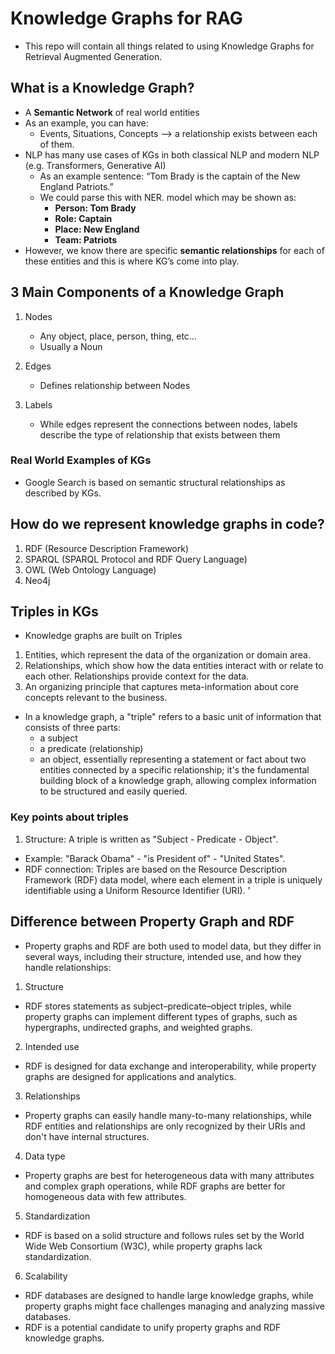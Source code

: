 # Knowledge Graphs for RAG
* This repo will contain all things related to using Knowledge Graphs for Retrieval Augmented Generation.


## What is a Knowledge Graph?
* A **Semantic Network** of real world entities 
* As an example, you can have:
   * Events, Situations, Concepts —> a relationship exists between each of them. 
* NLP has many use cases of KGs in both classical NLP and modern NLP (e.g. Transformers, Generative AI)
   * As an example sentence: “Tom Brady is the captain of the New England Patriots.”
   * We could parse this with NER. model which may be shown as:
      * **Person: Tom Brady**
      * **Role: Captain**
      * **Place: New England**
      * **Team: Patriots**
* However, we know there are specific **semantic relationships** for each of these entities and this is where KG’s come into play.


## 3 Main Components of a Knowledge Graph
1. Nodes
   * Any object, place, person, thing, etc…
   * Usually a Noun

2. Edges
   * Defines relationship between Nodes

3. Labels 
   * While edges represent the connections between nodes, labels describe the type of relationship that exists between them

### Real World Examples of KGs
* Google Search is based on semantic structural relationships as described by KGs.




## How do we represent knowledge graphs in code? 
1. RDF (Resource Description Framework)
2. SPARQL (SPARQL Protocol and RDF Query Language)
3. OWL (Web Ontology Language)
4. Neo4j


## Triples in KGs
* Knowledge graphs are built on Triples
1. Entities, which represent the data of the organization or domain area.
2. Relationships, which show how the data entities interact with or relate to each other. Relationships provide context for the data.
3. An organizing principle that captures meta-information about core concepts relevant to the business.

* In a knowledge graph, a "triple" refers to a basic unit of information that consists of three parts:
  * a subject
  * a predicate (relationship)
  * an object, essentially representing a statement or fact about two entities connected by a specific relationship; it's the fundamental building block of a knowledge graph, allowing complex information to be structured and easily queried.

### Key points about triples
1. Structure: A triple is written as "Subject - Predicate - Object".
  * Example: "Barack Obama" - "is President of" - "United States".
  * RDF connection: Triples are based on the Resource Description Framework (RDF) data model, where each element in a triple is uniquely identifiable using a Uniform Resource Identifier (URI). '

## Difference between Property Graph and RDF
* Property graphs and RDF are both used to model data, but they differ in several ways, including their structure, intended use, and how they handle relationships: 

1. Structure
  * RDF stores statements as subject–predicate–object triples, while property graphs can implement different types of graphs, such as hypergraphs, undirected graphs, and weighted graphs. 

2. Intended use
  * RDF is designed for data exchange and interoperability, while property graphs are designed for applications and analytics. 

3. Relationships
  * Property graphs can easily handle many-to-many relationships, while RDF entities and relationships are only recognized by their URIs and don't have internal structures. 

4. Data type
  * Property graphs are best for heterogeneous data with many attributes and complex graph operations, while RDF graphs are better for homogeneous data with few attributes. 

5. Standardization
  * RDF is based on a solid structure and follows rules set by the World Wide Web Consortium (W3C), while property graphs lack standardization. 

6. Scalability
  * RDF databases are designed to handle large knowledge graphs, while property graphs might face challenges managing and analyzing massive databases. 
  * RDF is a potential candidate to unify property graphs and RDF knowledge graphs. 
